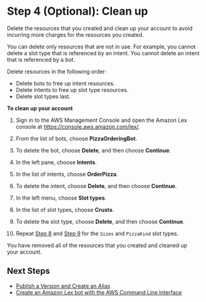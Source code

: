 # Step 4 \(Optional\): Clean up<a name="gs2-clean-up"></a>

Delete the resources that you created and clean up your account to avoid incurring more charges for the resources you created\.

You can delete only resources that are not in use\. For example, you cannot delete a slot type that is referenced by an intent\. You cannot delete an intent that is referenced by a bot\.

Delete resources in the following order:
+ Delete bots to free up intent resources\.
+ Delete intents to free up slot type resources\.
+ Delete slot types last\.



**To clean up your account**

1. Sign in to the AWS Management Console and open the Amazon Lex console at [https://console\.aws\.amazon\.com/lex/](https://console.aws.amazon.com/lex/)\.

1. From the list of bots, choose **PizzaOrderingBot**\.

1. To delete the bot, choose **Delete**, and then choose **Continue**\.

1. In the left pane, choose **Intents**\.

1. In the list of intents, choose **OrderPizza**\.

1. To delete the intent, choose **Delete**, and then choose **Continue**\.

1. In the left menu, choose **Slot types**\.

1. <a name="chooseSlots"></a>In the list of slot types, choose **Crusts**\.

1. <a name="deleteSlots"></a>To delete the slot type, choose **Delete**, and then choose **Continue**\.

1. Repeat [Step 8](#chooseSlots) and [Step 9](#deleteSlots) for the `Sizes` and `PizzaKind` slot types\.

You have removed all of the resources that you created and cleaned up your account\.

## Next Steps<a name="gs-ex2-more-info"></a>
+ [Publish a Version and Create an Alias](https://docs.aws.amazon.com/lex/latest/dg/gettingstarted-ex3.html)
+ [Create an Amazon Lex bot with the AWS Command Line Interface](https://docs.aws.amazon.com/lex/latest/dg/gs-cli.html)